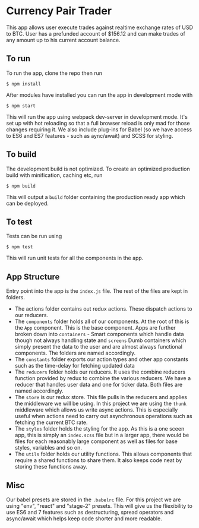 # Currency Pair Trader
This app allows user execute trades against realtime exchange rates of USD to BTC. User has a prefunded account of $156.12 and can make trades of any amount up to his current account balance.

## To run
To run the app, clone the repo then run
```
$ npm install
```

After modules have installed you can run the app in development mode with
```
$ npm start
```

This will run the app using webpack dev-server in development mode. It's set up with hot reloading so that a full browser reload is only mad for those changes requiring it. We also include plug-ins for Babel (so we have access to ES6 and ES7 features - such as aync/await) and SCSS for styling.

## To build
The development build is not optimized. To create an optimized production build with minification, caching etc, run
```
$ npm build
```

This will output a `build` folder containing the production ready app which can be deployed.

## To test
Tests can be run using
```
$ npm test
```

This will run unit tests for all the components in the app.

## App Structure
Entry point into the app is the `index.js` file. The rest of the files are kept in folders.
- The actions folder contains out redux actions. These dispatch actions to our reducers.
- The `components` folder holds all of our components. At the root of this is the `App` component. This is the base component.
Apps are further broken down into `containers` - Smart components which handle data though not always handling state and `screens` Dumb containers which simply present the data to the user and are almost always functional components. The folders are named accordingly.
- The `constants` folder exports our action types and other app constants such as the time-delay for fetching updated data
- The `reducers` folder holds our reducers. It uses the combine reducers function provided by redux to combine the various reducers. We have a reducer that handles user data and one for ticker data. Both files are named accordingly.
- The `store` is our redux store. This file pulls in the reducers and applies the middleware we will be using. In this project we are using the `thunk` middleware which allows us write async actions. This is especially useful when actions need to carry out asynchronous operations such as fetching the current BTC rate.
- The `styles` folder holds the styling for the app. As this is a one sceen app, this is simply an `index.scss` file but in a larger app, there would be files for each reasonably large component as well as files for base styles, variables and so on.
- The `utils` folder  holds our utility functions. This allows components that require a shared functions to share them. It also keeps code neat by storing these functions away.

## Misc
Our babel presets are stored in the `.babelrc` file. For this project we are using "env", "react" and "stage-2" presets. This will give us the fliexibility to use ES6 and 7 features such as destructuring, spread operators and async/await which helps keep code shorter and more readable.
